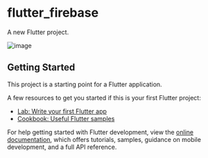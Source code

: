 # flutter_firebase

A new Flutter project.

![image](https://user-images.githubusercontent.com/88741336/208287183-97a3b620-a7b0-4a19-80fa-a496d82e8cc3.png)

## Getting Started

This project is a starting point for a Flutter application.

A few resources to get you started if this is your first Flutter project:

- [Lab: Write your first Flutter app](https://docs.flutter.dev/get-started/codelab)
- [Cookbook: Useful Flutter samples](https://docs.flutter.dev/cookbook)

For help getting started with Flutter development, view the
[online documentation](https://docs.flutter.dev/), which offers tutorials,
samples, guidance on mobile development, and a full API reference.
